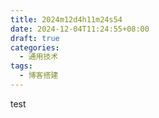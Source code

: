 ```yaml
---
title: 2024m12d4h11m24s54
date: 2024-12-04T11:24:55+08:00
draft: true
categories:
  - 通用技术
tags:
  - 博客搭建
---
```

test